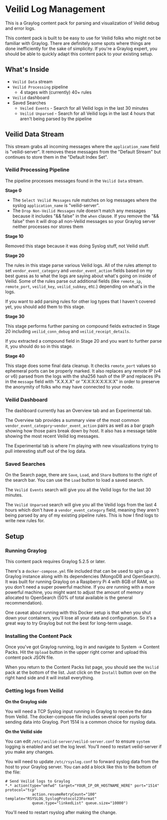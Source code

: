 # Veilid Log Management

This is a Graylog content pack for parsing and visualization of Veilid debug and error logs.

This content pack is built to be easy to use for Veilid folks who might not be familiar with Graylog. There are definitely some spots where things are done inefficiently for the sake of simplicity. If you're a Graylog expert, you should be able to quickly adapt this content pack to your existing setup.

## What's Inside

* `Veilid Data` stream
* `Veilid Processing` pipeline
  * 4 stages with (currently) 40+ rules
* `Veilid` dashboard
* Saved Searches
  * `Veiled Events` - Search for all Veilid logs in the last 30 minutes
  * `Veilid Unparsed` - Search for all Veilid logs in the last 4 hours that aren't being parsed by the pipeline

## Veilid Data Stream

This stream grabs all incoming messages where the `application_name` field is "veilid-server". It removes these messages from the "Default Stream" but continues to store them in the "Default Index Set".

### Veilid Processing Pipeline

The pipeline processes messages found in the `Veilid Data` stream.

**Stage 0**

* The `Select Veilid Messages` rule matches on log messages where the syslog `application_name` is "veilid-server".
* The `Drop Non-Veilid Messages` rule doesn't match any messages because it includes "&& false" in the `when` clause. If you remove the "&& false" then it will drop all non-Veilid messages so your Graylog server neither processes nor stores them

**Stage 10**

Removed this stage because it was doing Syslog stuff, not Veilid stuff.

**Stage 20**

The rules in this stage parse various Veilid logs. All of the rules attempt to set `vendor_event_category` and `vendor_event_action` fields based on my best guess as to what the logs are saying about what's going on inside of Veilid. Some of the rules parse out additional fields (like `remote_ip`, `remote_port`, `veilid_key`, `veilid_subkey`, etc.) depending on what's in the logs.

If you want to add parsing rules for other log types that I haven't covered yet, you should add them to this stage.

**Stage 30**

This stage performs further parsing on compound fields extracted in Stage 20 including `veilid_conn_debug` and `veilid_receipt_details`.

If you extracted a compound field in Stage 20 and you want to further parse it, you should do so in this stage.

**Stage 40**

This stage does some final data cleanup. It checks `remote_port` values so ephemeral ports can be properly marked. It also replaces any remote IP (v4 or v6) parsed from the logs with the sha256 hash of the IP and replaces IPs in the `message` field with "X.X.X.X" or "X:X:X:X:X:X:X:X" in order to preserve the anonymity of folks who may have connected to your node.

### Veilid Dashboard

The dashboard currently has an Overview tab and an Experimental tab.

The Overview tab provides a summary view of the most common `vendor_event_category`-`vendor_event_action` pairs as well as a bar graph showing how those pairs break down by host.  It also has a message table showing the most recent Veilid log messages.

The Experimental tab is where I'm playing with new visualizations trying to pull interesting stuff out of the log data.

### Saved Searches

On the Search page, there are `Save`, `Load`, and `Share` buttons to the right of the search bar. You can use the `Load` button to load a saved search.

The `Veilid Events` search will give you all the Veilid logs for the last 30 minutes.

The `Veilid Unparsed` search will give you all the Veilid logs from the last 4 hours which don't have a `vendor_event_category` field, meaning they aren't being parsed by any of my existing pipeline rules. This is how I find logs to write new rules for.

## Setup

### Running Graylog 

This content pack requires Graylog 5.2.5 or later.

There's a `docker-compose.yml` file included that can be used to spin up a Graylog instance along with its dependencies (MongoDB and OpenSearch). It was built for running Graylog on a Raspberry Pi 4 with 8GB of RAM, so you don't need a super powerful machine. If you *are* running with a more powerful machine, you might want to adjust the amount of memory allocated to OpenSearch (50% of total available is the general recommendation). 

One caveat about running with this Docker setup is that when you shut down your containers, you'll lose all your data and configuration. So it's a great way to try Graylog but not the best for long-term usage.

### Installing the Content Pack

Once you've got Graylog running, log in and navigate to System -> Content Packs. Hit the `Upload` button in the upper right corner and upload this content pack JSON file.

When you return to the Content Packs list page, you should see the `Veilid` pack at the bottom of the list. Just click on the `Install` button over on the right hand side and it will install everything.

### Getting logs from Veilid

**On the Graylog side**

You will need a TCP Syslog input running in Graylog to receive the data from Veilid. The docker-compose file includes several open ports for sending data into Graylog. Port 1514 is a common choice for rsyslog data.

**On the Veilid side**

You can edit `/etc/veilid-server/veilid-server.conf` to ensure `system` logging is enabled and set the log level. You'll need to restart veilid-server if you make any changes.

You will need to update `/etc/rsyslog.conf` to forward syslog data from the host to your Graylog server.  You can add a block like this to the bottom of the file:

```
# Send Veilid logs to Graylog
*.* action(type="omfwd" target="YOUR_IP_OR_HOSTNAME_HERE" port="1514" protocol="tcp"
            action.resumeRetryCount="100" template="RSYSLOG_SyslogProtocol23Format"
            queue.type="linkedList" queue.size="10000")
```

You'll need to restart rsyslog after making the change.
